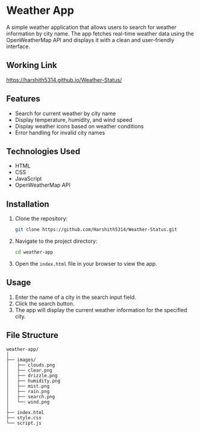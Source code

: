 # Weather App

A simple weather application that allows users to search for weather information by city name. The app fetches real-time weather data using the OpenWeatherMap API and displays it with a clean and user-friendly interface.

## Working Link
https://harshith5314.github.io/Weather-Status/

## Features

- Search for current weather by city name
- Display temperature, humidity, and wind speed
- Display weather icons based on weather conditions
- Error handling for invalid city names

## Technologies Used

- HTML
- CSS
- JavaScript
- OpenWeatherMap API

## Installation

1. Clone the repository:

    ```bash
    git clone https://github.com/Harshith5314/Weather-Status.git
    ```

2. Navigate to the project directory:

    ```bash
    cd weather-app
    ```

3. Open the `index.html` file in your browser to view the app.

## Usage

1. Enter the name of a city in the search input field.
2. Click the search button.
3. The app will display the current weather information for the specified city.

## File Structure

```plaintext
weather-app/
│
├── images/
│   ├── clouds.png
│   ├── clear.png
│   ├── drizzle.png
│   ├── humidity.png
│   ├── mist.png
│   ├── rain.png
│   ├── search.png
│   └── wind.png
│
├── index.html
├── style.css
└── script.js
